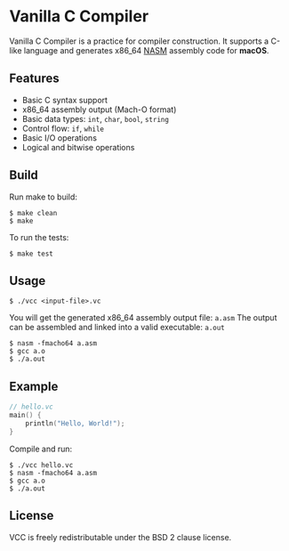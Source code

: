 # Vanilla C Compiler

Vanilla C Compiler is a practice for compiler construction.
It supports a C-like language and generates x86_64 [NASM](https://github.com/netwide-assembler/nasm) assembly code for **macOS**.

## Features

- Basic C syntax support
- x86_64 assembly output (Mach-O format)
- Basic data types: `int`, `char`, `bool`, `string`
- Control flow: `if`, `while`
- Basic I/O operations
- Logical and bitwise operations

## Build

Run make to build:
```shell
$ make clean
$ make
```

To run the tests:
```shell
$ make test
```

## Usage

```shell
$ ./vcc <input-file>.vc
```

You will get the generated x86_64 assembly output file: `a.asm`
The output can be assembled and linked into a valid executable: `a.out`
```shell
$ nasm -fmacho64 a.asm
$ gcc a.o
$ ./a.out
```

## Example

```c
// hello.vc
main() {
    println("Hello, World!");
}
```

Compile and run:
```shell
$ ./vcc hello.vc
$ nasm -fmacho64 a.asm
$ gcc a.o
$ ./a.out
```

## License

VCC is freely redistributable under the BSD 2 clause license.
